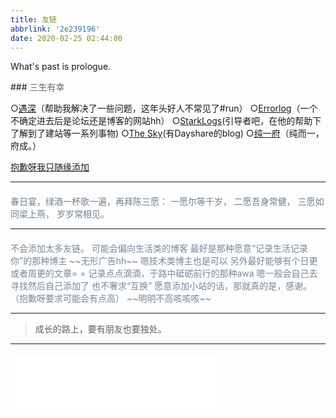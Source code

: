 ```yaml
---
title: 友链
abbrlink: '2e239196'
date: 2020-02-25 02:44:00
---
```

What's past is prologue.

<!--more-->### <font color="DimGray">三生有幸</font>
○[遇深][1]（帮助我解决了一些问题，这年头好人不常见了#run）
○[Errorlog][2]（一个不确定进去后是论坛还是博客的网站hh）
○[StarkLogs][3](引导者吧，在他的帮助下了解到了建站等一系列事物)
○[The Sky][4](有Dayshare的blog)
○[纯一府][5]（纯而一，府成。）

[抱][6][歉][7][呀][8][我][9][只][10][随][11][缘][12][添][13][加][14]


----------
<h4> </h4>  
<font color="SlateGray">
春日宴，绿酒一杯歌一遍，再拜陈三愿：
一愿尔等千岁，
二愿吾身常健，
三愿如同梁上燕，
岁岁常相见。
</font>

----------
<h4> </h4>
<font color="LightSlateGray">不会添加太多友链。
可能会偏向生活类的博客
最好是那种愿意“记录生活记录你”的那种博主
~~无形广告hh~~
嗯技术类博主也是可以
另外最好能够有个日更或者周更的文章= =
记录点点滴滴，于路中砥砺前行的那种awa
嗯一般会自己去寻找然后自己添加了
也不奢求“互换”
愿意添加小站的话，那就真的是，感谢。
（抱歉呀要求可能会有点高）
~~明明不高咳咳咳~~
</font>


----------



> 成长的路上，要有朋友也要独处。

----------
<h4> </h4>
<iframe frameborder="no" border="0" marginwidth="0" marginheight="0" width=330 height=86 src="//music.163.com/outchain/player?type=2&id=364901&auto=1&height=66"></iframe>


[1]: https://seewoll.com/
[2]: https://crash-logs.cn/
[3]: http://blog.starkzhao.xyz/
[4]: https://hissin.cn/
[5]: https://busuangua.cn
[6]: https://nololi.com
[7]: https://nololi.com
[8]: https://nololi.com
[9]: https://nololi.com
[10]: https://nololi.com
[11]: https:/nololi.com
[12]: https://nololi.com
[13]: https://nololi.com
[14]: https://nololi.com